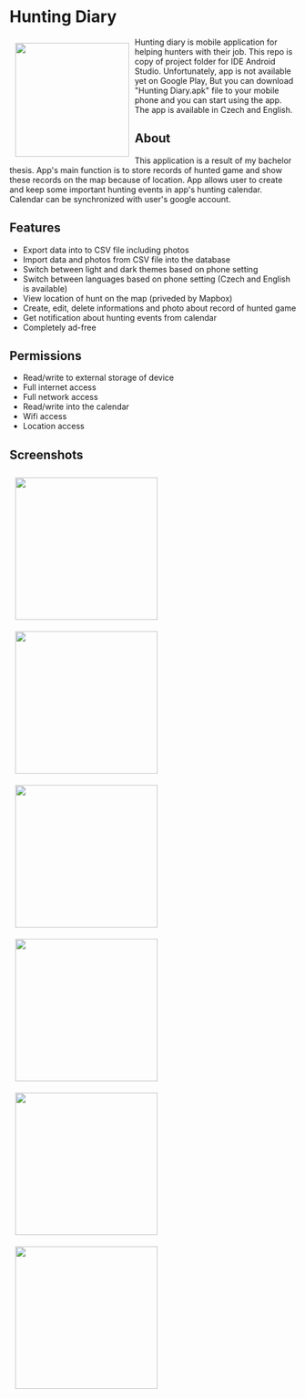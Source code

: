# Hunting Diary

<img src="readme/ic_launcher_white_wolf-playstore.png" align="left" width="200" height="200" hspace="10" vspace="10">

Hunting diary is mobile application for helping hunters with their job. This repo is copy of project folder for IDE Android Studio. Unfortunately, app is not available yet on Google Play, But you can download "Hunting Diary.apk" file to your mobile phone and you can start using the app. The app is available in Czech and English.



## About
This application is a result of my bachelor thesis. App's main function is to store records of hunted game and show these records on the map because of location. App allows user to create and keep some important hunting events in app's hunting calendar. Calendar can be synchronized with user's google account.

## Features
 
 - Export data into to CSV file including photos
 - Import data and photos from CSV file into the database
 - Switch between light and dark themes based on phone setting
 - Switch between languages based on phone setting (Czech and English is available)
 - View location of hunt on the map (priveded by Mapbox)
 - Create, edit, delete informations and photo about record of hunted game
 - Get notification about hunting events from calendar
 - Completely ad-free

## Permissions

- Read/write to external storage of device
- Full internet access
- Full network access
- Read/write into the calendar
- Wifi access
- Location access

## Screenshots

<img src="/readme/homeScreenExample.jpg" align="left" width="250" hspace="10" vspace="10">
<img src="/readme/huntingChronicle.jpg" align="left" width="250" hspace="10" vspace="10">
<img src="/readme/animalEnums.jpg" align="left" width="250" hspace="10" vspace="10">
<img src="/readme/detailItemPart1.jpg" align="left" width="250" hspace="10" vspace="10">
<img src="/readme/detailAnimalMarker.jpg" align="left" width="250" hspace="10" vspace="10">
<img src="/readme/calendarExample.jpg" align="left" width="250" hspace="10" vspace="10">
